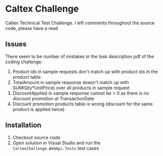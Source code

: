 # Caltex Challenge

Caltex Technical Test Challenge. I left comments throughout the source code, please have a read

## Issues

There seem to be number of mistakes in the task description pdf of the coding challenge:

1. Product ids in sample requests don't match up with product ids in the product table
2. TotalAmount in sample response doesn't match up with SUM(Qty*UnitPrice) over all products in sample request
3. DiscountApplied in sample response cannot be > 0 as there is no discount promotion at TransactionDate
4. Discount promotion products table is wrong (discount for the same product is applied twice)

## Installation

1. Checkout source code
2. Open solution in Visual Studio and run the `CaltexChallenge.WebApi.Tests` test cases